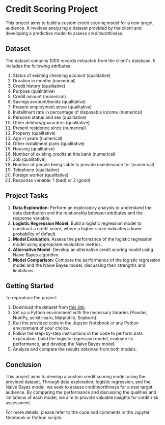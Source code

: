 # Credit Scoring Project

This project aims to build a custom credit scoring model for a new target audience. It involves analyzing a dataset provided by the client and developing a predictive model to assess creditworthiness.

## Dataset

The dataset contains 1000 records extracted from the client's database. It includes the following attributes:

1. Status of existing checking account (qualitative)
2. Duration in months (numerical)
3. Credit history (qualitative)
4. Purpose (qualitative)
5. Credit amount (numerical)
6. Savings account/bonds (qualitative)
7. Present employment since (qualitative)
8. Installment rate in percentage of disposable income (numerical)
9. Personal status and sex (qualitative)
10. Other debtors/guarantors (qualitative)
11. Present residence since (numerical)
12. Property (qualitative)
13. Age in years (numerical)
14. Other installment plans (qualitative)
15. Housing (qualitative)
16. Number of existing credits at this bank (numerical)
17. Job (qualitative)
18. Number of people being liable to provide maintenance for (numerical)
19. Telephone (qualitative)
20. Foreign worker (qualitative)
21. Response variable: 1 (bad) or 2 (good)

## Project Tasks

1. **Data Exploration**: Perform an exploratory analysis to understand the data distribution and the relationship between attributes and the response variable.
2. **Logistic Regression Model**: Build a logistic regression model to construct a credit score, where a higher score indicates a lower probability of default.
3. **Model Evaluation**: Assess the performance of the logistic regression model using appropriate evaluation metrics.
4. **Alternative Model**: Develop an alternative credit scoring model using Naive Bayes algorithm.
5. **Model Comparison**: Compare the performance of the logistic regression model and the Naive Bayes model, discussing their strengths and limitations.

## Getting Started

To reproduce the project:

1. Download the dataset from [this link](https://archive.ics.uci.edu/ml/machine-learning-databases/statlog/german/german.data).
2. Set up a Python environment with the necessary libraries (Pandas, NumPy, scikit-learn, Matplotlib, Seaborn).
3. Run the provided code in the Jupyter Notebook or any Python environment of your choice.
4. Follow the step-by-step instructions in the code to perform data exploration, build the logistic regression model, evaluate its performance, and develop the Naive Bayes model.
5. Analyze and compare the results obtained from both models.

## Conclusion

This project aims to develop a custom credit scoring model using the provided dataset. Through data exploration, logistic regression, and the Naive Bayes model, we seek to assess creditworthiness for a new target audience. By comparing the performance and discussing the qualities and limitations of each model, we aim to provide valuable insights for credit risk assessment.

For more details, please refer to the code and comments in the Jupyter Notebook or Python scripts.
